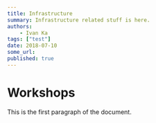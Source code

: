 ```yaml
---
title: Infrastructure
summary: Infrastructure related stuff is here.
authors:
    - Ivan Ka
tags: ["test"]
date: 2018-07-10
some_url:
published: true
---
```


#  Workshops

This is the first paragraph of the document.

